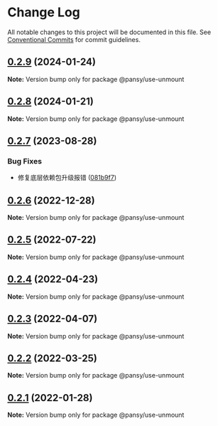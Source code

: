 # Change Log

All notable changes to this project will be documented in this file.
See [Conventional Commits](https://conventionalcommits.org) for commit guidelines.

## [0.2.9](https://github.com/pansyjs/react-hooks/compare/@pansy/use-unmount@0.2.8...@pansy/use-unmount@0.2.9) (2024-01-24)

**Note:** Version bump only for package @pansy/use-unmount





## [0.2.8](https://github.com/pansyjs/react-hooks/compare/@pansy/use-unmount@0.2.7...@pansy/use-unmount@0.2.8) (2024-01-21)

**Note:** Version bump only for package @pansy/use-unmount





## [0.2.7](https://github.com/pansyjs/react-hooks/compare/@pansy/use-unmount@0.2.6...@pansy/use-unmount@0.2.7) (2023-08-28)


### Bug Fixes

* 修复底层依赖包升级报错 ([081b9f7](https://github.com/pansyjs/react-hooks/commit/081b9f737db7178fe6248b862b69234e336e1e8f))





## [0.2.6](https://github.com/pansyjs/react-hooks/compare/@pansy/use-unmount@0.2.5...@pansy/use-unmount@0.2.6) (2022-12-28)

**Note:** Version bump only for package @pansy/use-unmount





## [0.2.5](https://github.com/pansyjs/react-hooks/compare/@pansy/use-unmount@0.2.4...@pansy/use-unmount@0.2.5) (2022-07-22)

**Note:** Version bump only for package @pansy/use-unmount





## [0.2.4](https://github.com/pansyjs/react-hooks/compare/@pansy/use-unmount@0.2.3...@pansy/use-unmount@0.2.4) (2022-04-23)

**Note:** Version bump only for package @pansy/use-unmount





## [0.2.3](https://github.com/pansyjs/react-hooks/compare/@pansy/use-unmount@0.2.2...@pansy/use-unmount@0.2.3) (2022-04-07)

**Note:** Version bump only for package @pansy/use-unmount





## [0.2.2](https://github.com/pansyjs/react-hooks/compare/@pansy/use-unmount@0.2.1...@pansy/use-unmount@0.2.2) (2022-03-25)

**Note:** Version bump only for package @pansy/use-unmount





## [0.2.1](https://github.com/pansyjs/react-hooks/compare/@pansy/use-unmount@0.2.0...@pansy/use-unmount@0.2.1) (2022-01-28)

**Note:** Version bump only for package @pansy/use-unmount
